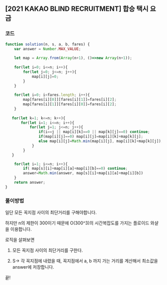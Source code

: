 

##  [2021 KAKAO BLIND RECRUITMENT]  합승 택시 요금

 

### 코드

```javascript
function solution(n, s, a, b, fares) {
    var answer = Number.MAX_VALUE;
    
    let map = Array.from(Array(n+1), ()=>new Array(n+1));
    
    for(let i=0; i<=n; i++){
        for(let j=0; j<=n; j++){
            map[i][j]=0;
        }
    }
     
    for(let i=0; i<fares.length; i++){
        map[fares[i][0]][fares[i][1]]=fares[i][2];
        map[fares[i][1]][fares[i][0]]=fares[i][2];
    }
    
   for(let k=1; k<=n; k++){
       for(let i=1; i<=n; i++){
           for(let j=1; j<=n; j++){
               if(i==j || map[i][k]==0 || map[k][j]==0) continue;
               if(map[i][j]==0) map[i][j]=map[i][k]+map[k][j];
               else map[i][j]=Math.min(map[i][j], map[i][k]+map[k][j]);  
            }    
        }  
   }

    for(let i=1; i<=n; i++){ 
        if( map[s][i]+map[i][a]+map[i][b]==0) continue;
        answer=Math.min(answer, map[s][i]+map[i][a]+map[i][b])  
    }
    return answer;
}
```



### 풀이방법

일단 모든 꼭지점 사이의 최단거리를 구해야합니다.

하지만 n의 제한이 300이기 때문에 O(300^3)의 시간복잡도를 가지는 플로이드 와샬을 이용합니다. 

 로직을 살펴보면

1. 모든 꼭지점 사이의 최단거리를 구한다.

2. S-> 각 꼭지점에 내렸을 때, 꼭지점에서 a, b 까지 가는 거리를 계산해서 최소값을 answer에 저장합니다.



끝!